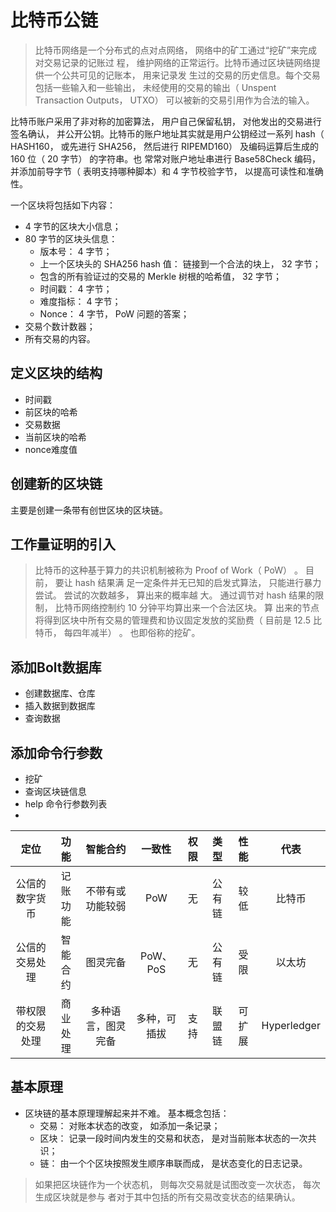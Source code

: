 # 比特币公链

>比特币网络是一个分布式的点对点网络， 网络中的矿工通过“挖矿”来完成对交易记录的记账过
>程， 维护网络的正常运行。比特币通过区块链网络提供一个公共可见的记账本， 用来记录发
>生过的交易的历史信息。每个交易包括一些输入和一些输出， 未经使用的交易的输出（ Unspent 
>Transaction Outputs， UTXO） 可以被新的交易引用作为合法的输入。

比特币账户采用了非对称的加密算法， 用户自己保留私钥， 对他发出的交易进行签名确认，
并公开公钥。比特币的账户地址其实就是用户公钥经过一系列 hash（ HASH160， 或先进行 
SHA256， 然后进行 RIPEMD160） 及编码运算后生成的 160 位（ 20 字节） 的字符串。也
常常对账户地址串进行 Base58Check 编码， 并添加前导字节（ 表明支持哪种脚本）和 4 
字节校验字节， 以提高可读性和准确性。

一个区块将包括如下内容：
- 4 字节的区块大小信息；
- 80 字节的区块头信息：
    + 版本号： 4 字节；
    + 上一个区块头的 SHA256 hash 值： 链接到一个合法的块上， 32 字节；
    + 包含的所有验证过的交易的 Merkle 树根的哈希值， 32 字节；
    + 时间戳： 4 字节；
    + 难度指标： 4 字节；
    + Nonce： 4 字节， PoW 问题的答案；
- 交易个数计数器；
- 所有交易的内容。

## 定义区块的结构

- 时间戳
- 前区块的哈希
- 交易数据
- 当前区块的哈希
- nonce难度值

## 创建新的区块链

主要是创建一条带有创世区块的区块链。

## 工作量证明的引入


>比特币的这种基于算力的共识机制被称为 Proof of Work（ PoW） 。 目前， 要让 hash 结果满
>足一定条件并无已知的启发式算法， 只能进行暴力尝试。 尝试的次数越多， 算出来的概率越
>大。 通过调节对 hash 结果的限制， 比特币网络控制约 10 分钟平均算出来一个合法区块。 算
>出来的节点将得到区块中所有交易的管理费和协议固定发放的奖励费（ 目前是 12.5 比特币，
>每四年减半） 。 也即俗称的挖矿。

## 添加Bolt数据库
- 创建数据库、仓库
- 插入数据到数据库
- 查询数据

## 添加命令行参数
- 挖矿
- 查询区块链信息
- help 命令行参数列表
- 


|定位|功能|智能合约|一致性|权限|类型|性能|代表|
|:---:|:---:|:---:|:---:|:---:|:---:|:---:|:---:|
|公信的数字货币|记账功能|不带有或功能较弱|PoW|无|公有链|较低|比特币|
|公信的交易处理|智能合约|图灵完备|PoW、PoS|无|公有链|受限|以太坊|
|带权限的交易处理|商业处理|多种语言，图灵完备|多种，可插拔|支持|联盟链|可扩展|Hyperledger|


## 基本原理
- 区块链的基本原理理解起来并不难。 基本概念包括：
    + 交易： 对账本状态的改变， 如添加一条记录；
    + 区块： 记录一段时间内发生的交易和状态， 是对当前账本状态的一次共识；
    + 链： 由一个个区块按照发生顺序串联而成， 是状态变化的日志记录。
>如果把区块链作为一个状态机， 则每次交易就是试图改变一次状态， 每次生成区块就是参与
>者对于其中包括的所有交易改变状态的结果确认。

